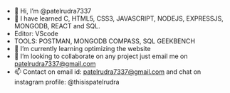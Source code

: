 - 👋 Hi, I’m @patelrudra7337
- 👀 I have learned C, HTML5, CSS3, JAVASCRIPT, NODEJS, EXPRESSJS, MONGODB, REACT and SQL.
- Editor: VScode
- TOOLS: POSTMAN, MONGODB COMPASS, SQL GEEKBENCH  
- 🌱 I’m currently learning optimizing the website
- 💞️ I’m looking to collaborate on any project just email me on patelrudra7337@gmail.com
- 📫 Contact on email id: patelrudra7337@gmail.com and chat on instagram profile: @thisispatelrudra

<!---
patelrudra7337/patelrudra7337 is a ✨ special ✨ repository because its `README.md` (this file) appears on your GitHub profile.
You can click the Preview link to take a look at your changes.
--->
